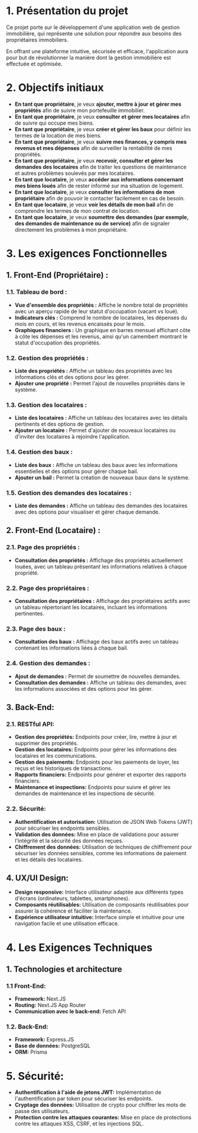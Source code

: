 

# 1. Présentation du projet

Ce projet porte sur le développement d'une application web de gestion immobilière, qui représente une solution pour répondre aux besoins des propriétaires immobiliers.

En offrant une plateforme intuitive, sécurisée et efficace, l'application aura pour but de révolutionner la manière dont la gestion immobilière est effectuée et optimisée.

# 2. Objectifs initiaux

-   **En tant que propriétaire**, je veux **ajouter, mettre à jour et gérer mes propriétés** afin de suivre mon portefeuille immobilier.
-   **En tant que propriétaire**, je veux **consulter et gérer mes locataires** afin de suivre qui occupe mes biens.
-   **En tant que propriétaire**, je veux **créer et gérer les baux** pour définir les termes de la location de mes biens.
-   **En tant que propriétaire**, je veux **suivre mes finances, y compris mes revenus et mes dépenses** afin de surveiller la rentabilité de mes propriétés.
-   **En tant que propriétaire**, je veux **recevoir, consulter et gérer les demandes des locataires** afin de traiter les questions de maintenance et autres problèmes soulevés par mes locataires.
-   **En tant que locataire**, je veux **accéder aux informations concernant mes biens loués** afin de rester informé sur ma situation de logement.
-   **En tant que locataire**, je veux **consulter les informations de mon propriétaire** afin de pouvoir le contacter facilement en cas de besoin.
-   **En tant que locataire**, je veux **voir les détails de mon bail** afin de comprendre les termes de mon contrat de location.
-   **En tant que locataire**, je veux **soumettre des demandes (par exemple, des demandes de maintenance ou de service)** afin de signaler directement les problèmes à mon propriétaire.

# 3. Les exigences Fonctionnelles

## 1. Front-End (Propriétaire) :

### 1.1. Tableau de bord :

-   **Vue d'ensemble des propriétés :** Affiche le nombre total de propriétés avec un aperçu rapide de leur statut d'occupation (vacant vs loué).
-   **Indicateurs clés :** Comprend le nombre de locataires, les dépenses du mois en cours, et les revenus encaissés pour le mois.
-   **Graphiques financiers :** Un graphique en barres mensuel affichant côte à côte les dépenses et les revenus, ainsi qu'un camembert montrant le statut d'occupation des propriétés.

### 1.2. Gestion des propriétés :

-   **Liste des propriétés :** Affiche un tableau des propriétés avec les informations clés et des options pour les gérer.
-   **Ajouter une propriété :** Permet l'ajout de nouvelles propriétés dans le système.

### 1.3. Gestion des locataires :

-   **Liste des locataires :** Affiche un tableau des locataires avec les détails pertinents et des options de gestion.
-   **Ajouter un locataire :** Permet d'ajouter de nouveaux locataires ou d'inviter des locataires à rejoindre l'application.

### 1.4. Gestion des baux :

-   **Liste des baux :** Affiche un tableau des baux avec les informations essentielles et des options pour gérer chaque bail.
-   **Ajouter un bail :** Permet la création de nouveaux baux dans le système.

### 1.5. Gestion des demandes des locataires :

-   **Liste des demandes :** Affiche un tableau des demandes des locataires avec des options pour visualiser et gérer chaque demande.

## 2. Front-End (Locataire) :

### 2.1. Page des propriétés :

-   **Consultation des propriétés :** Affichage des propriétés actuellement louées, avec un tableau présentant les informations relatives à chaque propriété.

### 2.2. Page des propriétaires :

-   **Consultation des propriétaires :** Affichage des propriétaires actifs avec un tableau répertoriant les locataires, incluant les informations pertinentes.

### 2.3. Page des baux :

-   **Consultation des baux :** Affichage des baux actifs avec un tableau contenant les informations liées à chaque bail.

### 2.4. Gestion des demandes :

-   **Ajout de demandes :** Permet de soumettre de nouvelles demandes.
-   **Consultation des demandes :** Affiche un tableau des demandes, avec les informations associées et des options pour les gérer.

## 3. Back-End:

### 2.1. RESTful API:

-   **Gestion des propriétés:** Endpoints pour créer, lire, mettre à jour et supprimer des propriétés.
-   **Gestion des locataires:** Endpoints pour gérer les informations des locataires et les communications.
-   **Gestion des paiements:** Endpoints pour les paiements de loyer, les reçus et les historiques de transactions.
-   **Rapports financiers:** Endpoints pour générer et exporter des rapports financiers.
-   **Maintenance et inspections:** Endpoints pour suivre et gérer les demandes de maintenance et les inspections de sécurité.

### 2.2. Sécurité:

-   **Authentification et autorisation:** Utilisation de JSON Web Tokens (JWT) pour sécuriser les endpoints sensibles.
-   **Validation des données:** Mise en place de validations pour assurer l'intégrité et la sécurité des données reçues.
-   **Chiffrement des données:** Utilisation de techniques de chiffrement pour sécuriser les données sensibles, comme les informations de paiement et les détails des locataires.

## 4. UX/UI Design:

-   **Design responsive:** Interface utilisateur adaptée aux différents types d'écrans (ordinateurs, tablettes, smartphones).
-   **Composants réutilisables:** Utilisation de composants réutilisables pour assurer la cohérence et faciliter la maintenance.
-   **Expérience utilisateur intuitive:** Interface simple et intuitive pour une navigation facile et une utilisation efficace.

# 4. **Les Exigences Techniques**

## **1. Technologies et architecture**

### 1.1 Front-End:

-   **Framework:** Next.JS
-   **Routing:** Next.JS App Router
-   **Communication avec le back-end:** Fetch API

### 1.2. Back-End:

-   **Framework:** Express.JS
-   **Base de données:** PostgreSQL
-   **ORM:** Prisma

# **5. Sécurité:**

-   **Authentification à l'aide de jetons JWT:** Implémentation de l'authentification par token pour sécuriser les endpoints.
-   **Cryptage des données:** Utilisation de crypto pour chiffrer les mots de passe des utilisateurs.
-   **Protection contre les attaques courantes:** Mise en place de protections contre les attaques XSS, CSRF, et les injections SQL.
